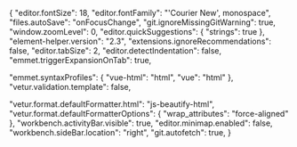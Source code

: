 {
  "editor.fontSize": 18,
  "editor.fontFamily": "'Courier New', monospace",
  "files.autoSave": "onFocusChange",
  "git.ignoreMissingGitWarning": true,
  "window.zoomLevel": 0,
  "editor.quickSuggestions": {
    "strings": true
  },
  "element-helper.version": "2.3",
  "extensions.ignoreRecommendations": false,
  "editor.tabSize": 2,
  "editor.detectIndentation": false,
  "emmet.triggerExpansionOnTab": true,


  "emmet.syntaxProfiles": {
    "vue-html": "html",
    "vue": "html"
  },
  "vetur.validation.template": false,

  "vetur.format.defaultFormatter.html": "js-beautify-html",
  "vetur.format.defaultFormatterOptions": {
    "wrap_attributes": "force-aligned"
  },
  "workbench.activityBar.visible": true,
  "editor.minimap.enabled": false,
  "workbench.sideBar.location": "right",
  "git.autofetch": true,
}